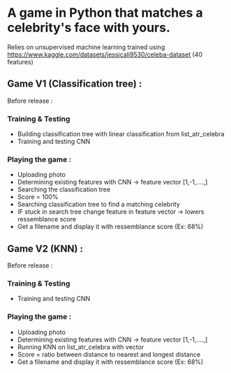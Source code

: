 # A game in Python that matches a celebrity's face with yours. 
Relies on unsupervised machine learning trained using https://www.kaggle.com/datasets/jessicali9530/celeba-dataset (40 features)


## Game V1 (Classification tree) : 
Before release : 
### Training & Testing 
- Building classification tree with linear classification from list_atr_celebra
- Training and testing CNN

### Playing the game : 
- Uploading photo
- Determining existing features with CNN -> feature vector [1,-1,....,]
- Searching the classification tree 
- Score = 100%
- Searching classification tree to find a matching celebrity
- IF stuck in search tree change feature in feature vector -> lowers ressemblance score
- Get a filename and display it with ressemblance score (Ex: 68%)


## Game V2 (KNN) : 
Before release : 
### Training & Testing 
- Training and testing CNN

### Playing the game : 
- Uploading photo
- Determining existing features with CNN -> feature vector [1,-1,....,]
- Running KNN on list_atr_celebra with vector
- Score = ratio between distance to nearest and longest distance
- Get a filename and display it with ressemblance score (Ex: 68%)
